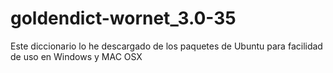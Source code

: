 # goldendict-wornet_3.0-35
Este diccionario lo he descargado de los paquetes de Ubuntu para facilidad de uso en Windows y MAC OSX
